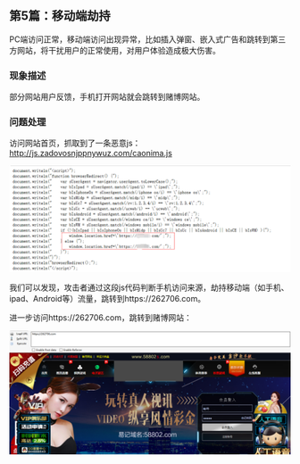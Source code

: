 ## 第5篇：移动端劫持

PC端访问正常，移动端访问出现异常，比如插入弹窗、嵌入式广告和跳转到第三方网站，将干扰用户的正常使用，对用户体验造成极大伤害。

### 现象描述

部分网站用户反馈，手机打开网站就会跳转到赌博网站。

### 问题处理

访问网站首页，抓取到了一条恶意js： http://js.zadovosnjppnywuz.com/caonima.js

![](image/5-1.png)

我们可以发现，攻击者通过这段js代码判断手机访问来源，劫持移动端（如手机、ipad、Android等）流量，跳转到https://262706.com。

进一步访问https://262706.com，跳转到赌博网站：

![](image/5-2.png)
